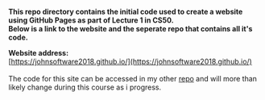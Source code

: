 **This repo directory contains the initial code used to create a website using GitHub Pages as part of Lecture 1 in CS50.**<br>
**Below is a link to the website and the seperate repo that contains all it's code.**

**Website address:** 
<br>
[https://johnsoftware2018.github.io/](https://johnsoftware2018.github.io/)
<br>
<br>
The code for this site can be accessed in my other [repo](https://github.com/JohnSoftware2018/JohnSoftware2018.github.io) and will more than likely change during this course as i progress.
